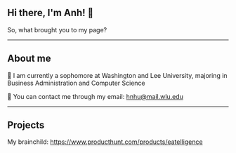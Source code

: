 ## Hi there, I'm Anh! 👋

<!--
**anhnhuhx25/anhnhuhx25** is a ✨ _special_ ✨ repository because its `README.md` (this file) appears on your GitHub profile.

Here are some ideas to get you started:
- 🔭 I’m currently working on ...
- 🌱 I’m currently learning ...
- 👯 I’m looking to collaborate on ...
- 🤔 I’m looking for help with ...
- 💬 Ask me about ...
- 📫 How to reach me: ...
- 😄 Pronouns: ...
- ⚡ Fun fact: ...
-->

So, what brought you to my page?


---
## About me

🌱 I am currently a sophomore at Washington and Lee University, majoring in Business Administration and Computer Science

📧 You can contact me through my email: hnhu@mail.wlu.edu

---
## Projects

My brainchild: https://www.producthunt.com/products/eatelligence
